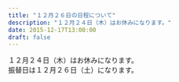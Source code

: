 ```yaml
---
title: "１２月２６日の日程について"
description: "１２月２４日（木）はお休みになります。"
date: 2015-12-17T13:00:00
draft: false
---
```


１２月２４日（木）はお休みになります。  
振替日は１２月２６日（土）になります。  